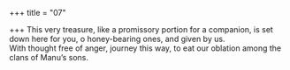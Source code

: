+++
title = "07"

+++
This very treasure, like a promissory portion for a companion, is set  down here for you, o honey-bearing ones, and given by us.  
With thought free of anger, journey this way, to eat our oblation among  the clans of Manu’s sons.  